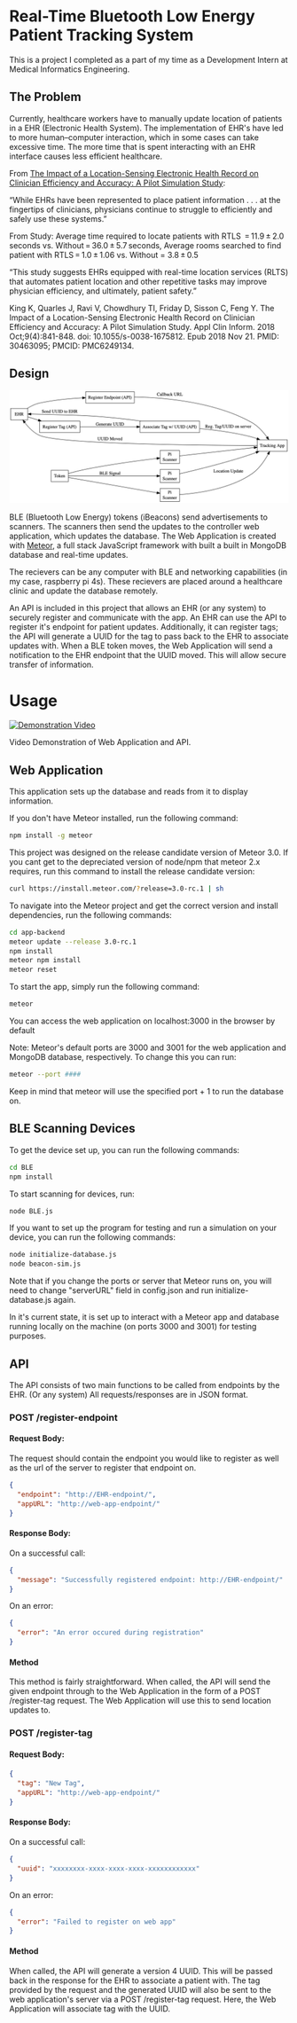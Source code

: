 # Real-Time Bluetooth Low Energy Patient Tracking System

This is a project I completed as a part of my time as a Development Intern at Medical Informatics Engineering.

## The Problem

Currently, healthcare workers have to manually update location of patients in a EHR (Electronic Health System). The implementation of EHR's have led to more human–computer interaction, which in some cases can take excessive time. The more time that is spent interacting with an EHR interface causes less efficient healthcare.

From [The Impact of a Location-Sensing Electronic Health Record on Clinician Efficiency and Accuracy: A Pilot Simulation Study](https://www.ncbi.nlm.nih.gov/pmc/articles/PMC6249134/#:~:text=Conclusion%20This%20pilot%20demonstrated%20in,clicks%20required%20to%20access%20information.):

“While EHRs have been represented to place patient information . . . at the fingertips of clinicians, physicians continue to struggle to efficiently and safely use these systems.”

From Study:
Average time required to locate patients with RTLS  = 11.9 ± 2.0 seconds vs. Without = 36.0 ± 5.7 seconds, 
Average rooms searched to find patient with RTLS = 1.0 ± 1.06 vs. Without = 3.8 ± 0.5

“This study suggests EHRs equipped with real-time location services (RLTS) that automates patient location and other repetitive tasks may improve physician efficiency, and ultimately, patient safety.”

King K, Quarles J, Ravi V, Chowdhury TI, Friday D, Sisson C, Feng Y. The Impact of a Location-Sensing Electronic Health Record on Clinician Efficiency and Accuracy: A Pilot Simulation Study. Appl Clin Inform. 2018 Oct;9(4):841-848. doi: 10.1055/s-0038-1675812. Epub 2018 Nov 21. PMID: 30463095; PMCID: PMC6249134.

## Design

![Diagram](diagram/graphviz.png)

BLE (Bluetooth Low Energy) tokens (iBeacons) send advertisements to scanners. The scanners then send the updates to the controller web application, which updates the database. The Web Application is created with [Meteor](https://www.meteor.com), a full stack JavaScript framework with built a built in MongoDB database and real-time updates.

The recievers can be any computer with BLE and networking capabilities (in my case, raspberry pi 4s). These recievers are placed around a healthcare clinic and update the database remotely. 

An API is included in this project that allows an EHR (or any system) to securely register and communicate with the app. An EHR can use the API to register it's endpoint for patient updates. Additionally, it can register tags; the API will generate a UUID for the tag to pass back to the EHR to associate updates with. When a BLE token moves, the Web Application will send a notification to the EHR endpoint that the UUID moved. This will allow secure transfer of information.

# Usage

[![Demonstration Video](https://img.youtube.com/vi/VxahqHkaXiE/maxresdefault.jpg)](https://www.youtube.com/watch?v=VxahqHkaXiE)

Video Demonstration of Web Application and API.

## Web Application

This application sets up the database and reads from it to display information.

If you don't have Meteor installed, run the following command:

```bash
npm install -g meteor
```

This project was designed on the release candidate version of Meteor 3.0.
If you cant get to the depreciated version of node/npm that meteor 2.x requires, run this command to install the release candidate version: 

```bash
curl https://install.meteor.com/?release=3.0-rc.1 | sh
```

 To navigate into the Meteor project and get the correct version and install dependencies, run the following commands: 

```bash
cd app-backend
meteor update --release 3.0-rc.1
npm install
meteor npm install
meteor reset
```

To start the app, simply run the following command: 
```bash
meteor
```
You can access the web application on localhost:3000 in the browser by default

Note:
Meteor's default ports are 3000 and 3001 for the web application and MongoDB database, respectively. To change this you can run:
```bash
meteor --port ####
```
Keep in mind that meteor will use the specified port + 1 to run the database on.

## BLE Scanning Devices

To get the device set up, you can run the following commands:

```bash
cd BLE
npm install
```

To start scanning for devices, run:

```bash
node BLE.js
```

If you want to set up the program for testing and run a simulation on your device, you can run the following commands:
```bash
node initialize-database.js
node beacon-sim.js
```
Note that if you change the ports or server that Meteor runs on, you will need to change "serverURL" field in config.json and run initialize-database.js again.

In it's current state, it is set up to interact with a Meteor app and database running locally on the machine (on ports 3000 and 3001) for testing purposes.

## API 

The API consists of two main functions to be called from endpoints by the EHR. (Or any system)
All requests/responses are in JSON format.

### POST /register-endpoint

#### Request Body:

The request should contain the endpoint you would like to register as well as the url of the server to register that endpoint on.

```json
{
  "endpoint": "http://EHR-endpoint/",
  "appURL": "http://web-app-endpoint/"
}
```

#### Response Body:

On a successful call:

```json
{
  "message": "Successfully registered endpoint: http://EHR-endpoint/"
}
```

On an error: 

```json
{
  "error": "An error occured during registration"
}
```

#### Method

This method is fairly straightforward. When called, the API will send the given endpoint through to the Web Application in the form of a POST /register-tag request.
The Web Application will use this to send location updates to.

### POST /register-tag

#### Request Body:

```json
{
  "tag": "New Tag",
  "appURL": "http://web-app-endpoint/"
}
```

#### Response Body:

On a successful call:

```json
{
  "uuid": "xxxxxxxx-xxxx-xxxx-xxxx-xxxxxxxxxxxx"
}
```

On an error: 

```json
{
  "error": "Failed to register on web app"
}
```

#### Method

When called, the API will generate a version 4 UUID. This will be passed back in the response for the EHR to associate a patient with. The tag provided by the request and the generated UUID will also be sent to the web application's server via a POST /register-tag request. Here, the Web Application will associate tag with the UUID. 


